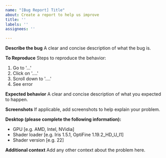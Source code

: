 ```yaml
---
name: "[Bug Report] Title"
about: Create a report to help us improve
title: ''
labels: ''
assignees: ''

---
```


**Describe the bug**
A clear and concise description of what the bug is.

**To Reproduce**
Steps to reproduce the behavior:
1. Go to '...'
2. Click on '....'
3. Scroll down to '....'
4. See error

**Expected behavior**
A clear and concise description of what you expected to happen.

**Screenshots**
If applicable, add screenshots to help explain your problem.

**Desktop (please complete the following information):**
 - GPU [e.g. AMD, Intel, NVidia]
 - Shader loader [e.g. Iris 1.5.1, OptiFine 1.19.2_HD_U_I1]
 - Shader version [e.g. 22]

**Additional context**
Add any other context about the problem here.
